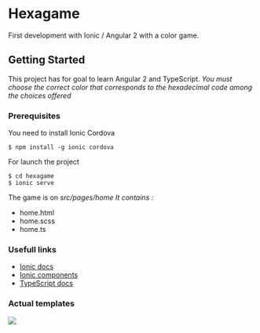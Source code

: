 # Hexagame

First development with Ionic / Angular 2 with a color game.

## Getting Started

This project has for goal to learn Angular 2 and TypeScript. 
_You must choose the correct color that corresponds to the hexadecimal code among the choices offered_

### Prerequisites

You need to install Ionic Cordova
```
$ npm install -g ionic cordova
```

For launch the project 
```
$ cd hexagame
$ ionic serve
```

The game is on *src/pages/home*
_It contains :_
* home.html
* home.scss
* home.ts

### Usefull links
* [Ionic docs](https://ionicframework.com/docs/)
* [Ionic components](https://ionicframework.com/docs/components/#overview)
* [TypeScript docs](https://www.typescriptlang.org/docs/home.html)

### Actual templates
![](https://image.noelshack.com/fichiers/2017/32/4/1502360373-20747149-10209330983939004-1930323581-o.png)
